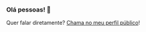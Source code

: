 ### Olá pessoas! 🖖

Quer falar diretamente? [Chama no meu perfil público](https://nadaidennys.t.me/)!
